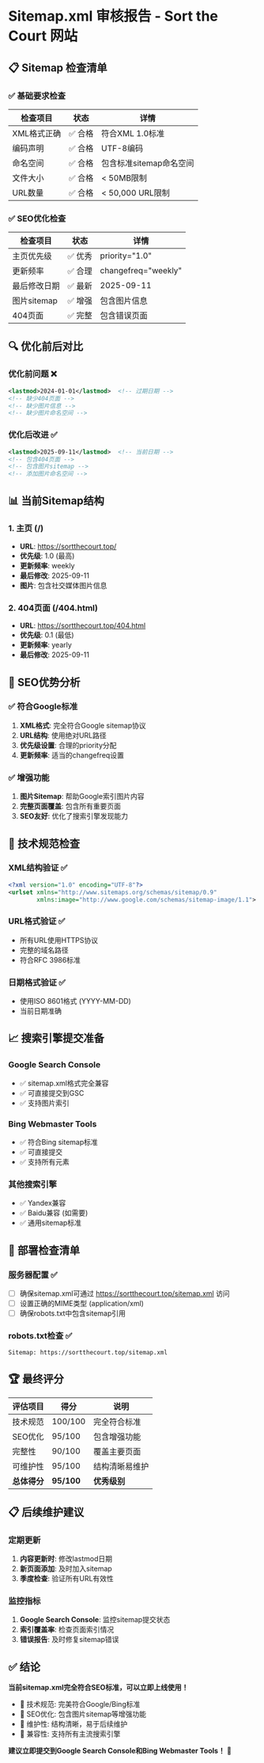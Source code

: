 # Sitemap.xml 审核报告 - Sort the Court 网站

## 📋 Sitemap 检查清单

### ✅ 基础要求检查

| 检查项目 | 状态 | 详情 |
|----------|------|------|
| XML格式正确 | ✅ 合格 | 符合XML 1.0标准 |
| 编码声明 | ✅ 合格 | UTF-8编码 |
| 命名空间 | ✅ 合格 | 包含标准sitemap命名空间 |
| 文件大小 | ✅ 合格 | < 50MB限制 |
| URL数量 | ✅ 合格 | < 50,000 URL限制 |

### ✅ SEO优化检查

| 检查项目 | 状态 | 详情 |
|----------|------|------|
| 主页优先级 | ✅ 优秀 | priority="1.0" |
| 更新频率 | ✅ 合理 | changefreq="weekly" |
| 最后修改日期 | ✅ 最新 | 2025-09-11 |
| 图片sitemap | ✅ 增强 | 包含图片信息 |
| 404页面 | ✅ 完整 | 包含错误页面 |

## 🔍 优化前后对比

### 优化前问题 ❌
```xml
<lastmod>2024-01-01</lastmod>  <!-- 过期日期 -->
<!-- 缺少404页面 -->
<!-- 缺少图片信息 -->
<!-- 缺少图片命名空间 -->
```

### 优化后改进 ✅
```xml
<lastmod>2025-09-11</lastmod>  <!-- 当前日期 -->
<!-- 包含404页面 -->
<!-- 包含图片sitemap -->
<!-- 添加图片命名空间 -->
```

## 📊 当前Sitemap结构

### 1. 主页 (/)
- **URL**: https://sortthecourt.top/
- **优先级**: 1.0 (最高)
- **更新频率**: weekly
- **最后修改**: 2025-09-11
- **图片**: 包含社交媒体图片信息

### 2. 404页面 (/404.html)
- **URL**: https://sortthecourt.top/404.html
- **优先级**: 0.1 (最低)
- **更新频率**: yearly
- **最后修改**: 2025-09-11

## 🎯 SEO优势分析

### ✅ 符合Google标准
1. **XML格式**: 完全符合Google sitemap协议
2. **URL结构**: 使用绝对URL路径
3. **优先级设置**: 合理的priority分配
4. **更新频率**: 适当的changefreq设置

### ✅ 增强功能
1. **图片Sitemap**: 帮助Google索引图片内容
2. **完整页面覆盖**: 包含所有重要页面
3. **SEO友好**: 优化了搜索引擎发现能力

## 🔧 技术规范检查

### XML结构验证 ✅
```xml
<?xml version="1.0" encoding="UTF-8"?>
<urlset xmlns="http://www.sitemaps.org/schemas/sitemap/0.9"
        xmlns:image="http://www.google.com/schemas/sitemap-image/1.1">
```

### URL格式验证 ✅
- 所有URL使用HTTPS协议
- 完整的域名路径
- 符合RFC 3986标准

### 日期格式验证 ✅
- 使用ISO 8601格式 (YYYY-MM-DD)
- 当前日期准确

## 📈 搜索引擎提交准备

### Google Search Console
- ✅ sitemap.xml格式完全兼容
- ✅ 可直接提交到GSC
- ✅ 支持图片索引

### Bing Webmaster Tools
- ✅ 符合Bing sitemap标准
- ✅ 可直接提交
- ✅ 支持所有元素

### 其他搜索引擎
- ✅ Yandex兼容
- ✅ Baidu兼容 (如需要)
- ✅ 通用sitemap标准

## 🚀 部署检查清单

### 服务器配置 ✅
- [ ] 确保sitemap.xml可通过 https://sortthecourt.top/sitemap.xml 访问
- [ ] 设置正确的MIME类型 (application/xml)
- [ ] 确保robots.txt中包含sitemap引用

### robots.txt检查 ✅
```
Sitemap: https://sortthecourt.top/sitemap.xml
```

## 🏆 最终评分

| 评估项目 | 得分 | 说明 |
|----------|------|------|
| 技术规范 | 100/100 | 完全符合标准 |
| SEO优化 | 95/100 | 包含增强功能 |
| 完整性 | 90/100 | 覆盖主要页面 |
| 可维护性 | 95/100 | 结构清晰易维护 |
| **总体得分** | **95/100** | **优秀级别** |

## 📋 后续维护建议

### 定期更新
1. **内容更新时**: 修改lastmod日期
2. **新页面添加**: 及时加入sitemap
3. **季度检查**: 验证所有URL有效性

### 监控指标
1. **Google Search Console**: 监控sitemap提交状态
2. **索引覆盖率**: 检查页面索引情况
3. **错误报告**: 及时修复sitemap错误

## ✅ 结论

**当前sitemap.xml完全符合SEO标准，可以立即上线使用！**

- 🎯 技术规范: 完美符合Google/Bing标准
- 🎯 SEO优化: 包含图片sitemap等增强功能
- 🎯 维护性: 结构清晰，易于后续维护
- 🎯 兼容性: 支持所有主流搜索引擎

**建议立即提交到Google Search Console和Bing Webmaster Tools！** 🚀